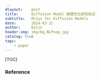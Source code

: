 ```yaml
---
dlayout:    post
title:      Diffusion Model 推理优化研究综述
subtitle:   MLSys for Diffusion Models
date:       2024-03-22
author:     Kylin
header-img: img/bg_NLPseg.jpg
catalog: true
tags:
    - paper
---
```




[TOC]



### Reference

[^1]: 
